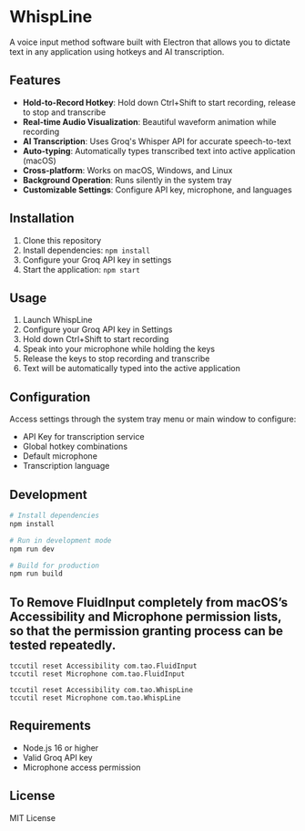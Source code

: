 # WhispLine

A voice input method software built with Electron that allows you to dictate text in any application using hotkeys and AI transcription.

## Features

- **Hold-to-Record Hotkey**: Hold down Ctrl+Shift to start recording, release to stop and transcribe
- **Real-time Audio Visualization**: Beautiful waveform animation while recording
- **AI Transcription**: Uses Groq's Whisper API for accurate speech-to-text
- **Auto-typing**: Automatically types transcribed text into active application (macOS)
- **Cross-platform**: Works on macOS, Windows, and Linux
- **Background Operation**: Runs silently in the system tray
- **Customizable Settings**: Configure API key, microphone, and languages

## Installation

1. Clone this repository
2. Install dependencies: `npm install`
3. Configure your Groq API key in settings
4. Start the application: `npm start`

## Usage

1. Launch WhispLine
2. Configure your Groq API key in Settings
3. Hold down Ctrl+Shift to start recording
4. Speak into your microphone while holding the keys
5. Release the keys to stop recording and transcribe
6. Text will be automatically typed into the active application

## Configuration

Access settings through the system tray menu or main window to configure:
- API Key for transcription service
- Global hotkey combinations
- Default microphone
- Transcription language

## Development

```bash
# Install dependencies
npm install

# Run in development mode
npm run dev

# Build for production
npm run build
```

## To Remove FluidInput completely from macOS’s Accessibility and Microphone permission lists, so that the permission granting process can be tested repeatedly.
```
tccutil reset Accessibility com.tao.FluidInput
tccutil reset Microphone com.tao.FluidInput

tccutil reset Accessibility com.tao.WhispLine
tccutil reset Microphone com.tao.WhispLine
```

## Requirements

- Node.js 16 or higher
- Valid Groq API key
- Microphone access permission

## License

MIT License

